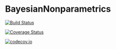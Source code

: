 # BayesianNonparametrics

[![Build Status](https://travis-ci.org/trappmartin/BayesianNonparametrics.jl.svg?branch=master)](https://travis-ci.org/trappmartin/BayesianNonparametrics.jl)

[![Coverage Status](https://coveralls.io/repos/trappmartin/BayesianNonparametrics.jl/badge.svg?branch=master&service=github)](https://coveralls.io/github/trappmartin/BayesianNonparametrics.jl?branch=master)

[![codecov.io](http://codecov.io/github/trappmartin/BayesianNonparametrics.jl/coverage.svg?branch=master)](http://codecov.io/github/trappmartin/BayesianNonparametrics.jl?branch=master)
